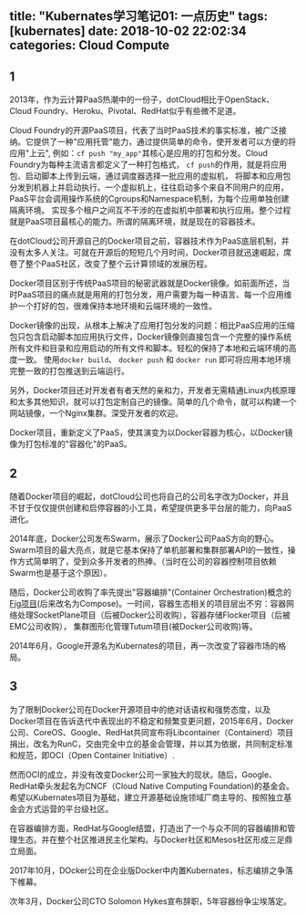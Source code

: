 title: "Kubernates学习笔记01: 一点历史"
tags: [kubernates]
date: 2018-10-02 22:02:34
categories: Cloud Compute
---

## 1

2013年，作为云计算PaaS热潮中的一份子，dotCloud相比于OpenStack、 Cloud Foundry、Heroku、Pivotal、RedHat似乎有些微不足道。

Cloud Foundry的开源PaaS项目，代表了当时PaaS技术的事实标准，被广泛接纳。它提供了一种"应用托管"能力，通过提供简单的命令，使开发者可以方便的将应用"上云", 例如：`cf push "my_app"`其核心是应用的打包和分发。Cloud Foundry为每种主流语言都定义了一种打包格式， `cf push`的作用，就是将应用包、启动脚本上传到云端，通过调度器选择一批应用的虚拟机，
将脚本和应用包分发到机器上并启动执行。一个虚拟机上，往往启动多个来自不同用户的应用，PaaS平台会调用操作系统的Cgroups和Namespace机制，为每个应用单独创建隔离环境。
实现多个租户之间互不干涉的在虚拟机中部署和执行应用。整个过程就是PaaS项目最核心的能力。所谓的隔离环境，就是现在的容器技术。

在dotCloud公司开源自己的Docker项目之前，容器技术作为PaaS底层机制，并没有太多人关注。可就在开源后的短短几个月时间，Docker项目就迅速崛起，席卷了整个PaaS社区，改变了整个云计算领域的发展历程。

Docker项目区别于传统PaaS项目的秘密武器就是Docker镜像。如前面所述，当时PaaS项目的痛点就是用用的打包分发，用户需要为每一种语言、每一个应用维护一个打好的包，很难保持本地环境和云端环境的一致性。

Docker镜像的出现，从根本上解决了应用打包分发的问题：相比PaaS应用的压缩包只包含启动脚本加应用执行文件，Docker镜像则直接包含一个完整的操作系统所有文件和目录和应用启动的所有文件和脚本。轻松的保持了本地和云端环境的高度一致。
使用`docker build`、 `docker push` 和 `docker run` 即可将应用本地环境完整一致的打包推送到云端运行。

另外，Docker项目还对开发者有者天然的亲和力，开发者无需精通Linux内核原理和太多其他知识，就可以打包定制自己的镜像。简单的几个命令，就可以构建一个网站镜像，一个Nginx集群。深受开发者的欢迎。

Docker项目，重新定义了PaaS，使其演变为以Docker容器为核心，以Docker镜像为打包标准的"容器化"的PaaS。

## 2

随着Docker项目的崛起，dotCloud公司也将自己的公司名字改为Docker，并且不甘于仅仅提供创建和启停容器的小工具，希望提供更多平台层的能力，向PaaS进化。

2014年底，Docker公司发布Swarm，展示了Docker公司PaaS方向的野心。Swarm项目的最大亮点，就是它基本保持了单机部署和集群部署API的一致性，操作方式简单明了，受到众多开发者的热捧。（当时在公司的容器控制项目依赖Swarm也是基于这个原因）。

随后，Docker公司收购了率先提出"容器编排"(Container Orchestration)概念的[Fig项目](http://www.fig.sh/)(后来改名为Compose)。一时间，容器生态相关的项目层出不穷：容器网络处理SocketPlane项目（后被Docker公司收购），容器存储Flocker项目（后被EMC公司收购）， 集群图形化管理Tutum项目(被Docker公司收购)等。

2014年6月，Google开源名为Kubernates的项目，再一次改变了容器市场的格局。

## 3

为了限制Docker公司在Docker开源项目中的绝对话语权和强势态度，以及Docker项目在告诉迭代中表现出的不稳定和频繁变更问题，2015年6月，Docker公司、CoreOS、Google、RedHat共同宣布将Libcontainer（Containerd）项目捐出，改名为RunC，交由完全中立的基金会管理，并以其为依据，共同制定标准和规范，即OCI（Open Container Initiative）. 

然而OCI的成立，并没有改变Docker公司一家独大的现状。随后，Google、RedHat牵头发起名为CNCF（Cloud Native Computing Foundation)的基金会。希望以Kubernates项目为基础，建立开源基础设施领域厂商主导的、按照独立基金会方式运营的平台级社区。

在容器编排方面，RedHat与Google结盟，打造出了一个与众不同的容器编排和管理生态。并在整个社区推进民主化架构。与Docker社区和Mesos社区形成三足鼎立局面。

2017年10月，DOcker公司在企业版Docker中内置Kubernates，标志编排之争落下帷幕。

次年3月，Docker公司CTO Solomon Hykes宣布辞职，5年容器纷争尘埃落定。


